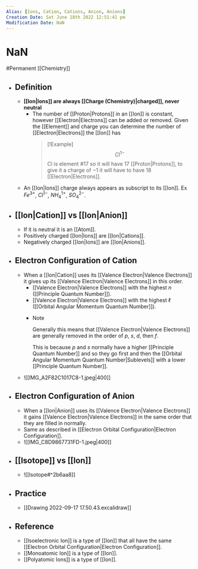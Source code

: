 ```yaml
---
Alias: [Ions, Cation, Cations, Anion, Anions]
Creation Date: Sat June 18th 2022 12:51:41 pm 
Modification Date: NaN
---
```

# NaN
#Permanent [[Chemistry]]

- ## Definition
	- **[[Ion|Ions]] are always [[Charge (Chemistry)|charged]], never neutral**
		- The number of [[Proton|Protons]] in an [[Ion]] is constant, however [[Electron|Electrons]] can be added or removed. Given the [[Element]] and charge you can determine the number of [[Electron|Electrons]] the [[Ion]] has
		  > [!Example]
		  > $$Cl^{1-}$$
		  > Cl is element #17 so it will have 17 [[Proton|Protons]], to give it a charge of $-1$ it will have to have 18 [[Electron|Electrons]].
	- An [[Ion|Ions]] charge always appears as subscript to its [[Ion]]. Ex $Fe^{3+}$, $Cl^{1-}$, $NH_4^{1+}$, $SO_4^{2-}$.
- ## [[Ion|Cation]] vs [[Ion|Anion]]
	- If it is neutral it is an [[Atom]].
	- Positively charged [[Ion|Ions]] are [[Ion|Cations]].
	- Negatively charged [[Ion|Ions]] are [[Ion|Anions]]. 
- ## Electron Configuration of Cation
	- When a [[Ion|Cation]] uses its [[Valence Electron|Valence Electrons]] it gives up its [[Valence Electron|Valence Electrons]] in this order.
		- [[Valence Electron|Valence Electrons]] with the highest $n$ ([[Principle Quantum Number]]).
		- [[Valence Electron|Valence Electrons]] with the highest $\ell$ ([[Orbital Angular Momentum Quantum Number]]).
		- > [!Note]
		  > Generally this means that [[Valence Electron|Valence Electrons]] are generally removed in the order of $p$, $s$, $d$, then $f$.
		  > 
		  > This is because $p$ and $s$ normally have a higher [[Principle Quantum Number]] and so they go first and then the [[Orbital Angular Momentum Quantum Number|Sublevels]] with a lower [[Principle Quantum Number]].
	- ![[IMG_A2F82C1017C8-1.jpeg|400]]
- ## Electron Configuration of Anion
	- When a [[Ion|Anion]] uses its [[Valence Electron|Valence Electrons]] it gains [[Valence Electron|Valence Electrons]] in the same order that they are filled in normally.
	- Same as described in [[Electron Orbital Configuration|Electron Configuration]].
	- ![[IMG_C8D9867731FD-1.jpeg|400]]
- ## [[Isotope]] vs [[Ion]]
	- ![[Isotope#^2b6aa8]]
- ## Practice
	- [[Drawing 2022-09-17 17.50.43.excalidraw]]
- ## Reference
	- [[Isoelectronic Ion]] is a type of [[Ion]] that all have the same [[Electron Orbital Configuration|Electron Configuration]].
	- [[Monoatomic Ion]] is a type of [[Ion]].
	- [[Polyatomic Ions]] is a type of [[Ion]].